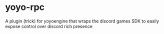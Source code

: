 # yoyo-rpc
A plugin (trick) for yoyoengine that wraps the discord games SDK to easily expose control over discord rich presence
